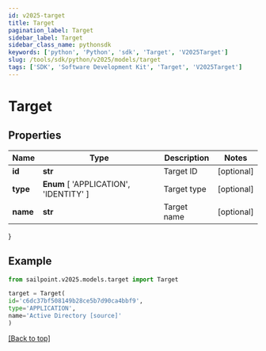 ```yaml
---
id: v2025-target
title: Target
pagination_label: Target
sidebar_label: Target
sidebar_class_name: pythonsdk
keywords: ['python', 'Python', 'sdk', 'Target', 'V2025Target'] 
slug: /tools/sdk/python/v2025/models/target
tags: ['SDK', 'Software Development Kit', 'Target', 'V2025Target']
---
```


# Target


## Properties

Name | Type | Description | Notes
------------ | ------------- | ------------- | -------------
**id** | **str** | Target ID | [optional] 
**type** |  **Enum** [  'APPLICATION',    'IDENTITY' ] | Target type | [optional] 
**name** | **str** | Target name | [optional] 
}

## Example

```python
from sailpoint.v2025.models.target import Target

target = Target(
id='c6dc37bf508149b28ce5b7d90ca4bbf9',
type='APPLICATION',
name='Active Directory [source]'
)

```
[[Back to top]](#) 

